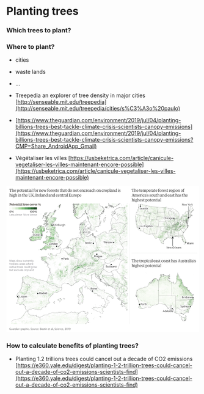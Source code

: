 # Planting trees

### **Which trees to plant?** 

### **Where to plant?** 

* cities 
* waste lands 
* ...



* Treepedia an explorer of tree density in major cities [http://senseable.mit.edu/treepedia](http://senseable.mit.edu/treepedia/cities/s%C3%A3o%20paulo)
* [https://www.theguardian.com/environment/2019/jul/04/planting-billions-trees-best-tackle-climate-crisis-scientists-canopy-emissions](https://www.theguardian.com/environment/2019/jul/04/planting-billions-trees-best-tackle-climate-crisis-scientists-canopy-emissions?CMP=Share_AndroidApp_Gmail)
* Végétaliser les villes [https://usbeketrica.com/article/canicule-vegetaliser-les-villes-maintenant-encore-possible](https://usbeketrica.com/article/canicule-vegetaliser-les-villes-maintenant-encore-possible)

![Maps of tree plantation potential](../../.gitbook/assets/screen-shot-2019-07-04-at-22.46.57.png)



### How to calculate benefits of planting trees?

* Planting 1.2 trillions trees could cancel out a decade of CO2 emissions [https://e360.yale.edu/digest/planting-1-2-trillion-trees-could-cancel-out-a-decade-of-co2-emissions-scientists-find](https://e360.yale.edu/digest/planting-1-2-trillion-trees-could-cancel-out-a-decade-of-co2-emissions-scientists-find)




